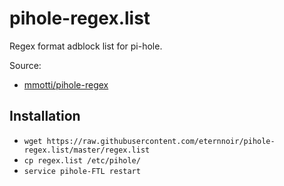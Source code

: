 # pihole-regex.list

Regex format adblock list for pi-hole.

Source:
* [mmotti/pihole-regex](https://github.com/mmotti/pihole-regex)

## Installation

* `wget https://raw.githubusercontent.com/eternnoir/pihole-regex.list/master/regex.list`
* `cp regex.list /etc/pihole/`
* `service pihole-FTL restart`
